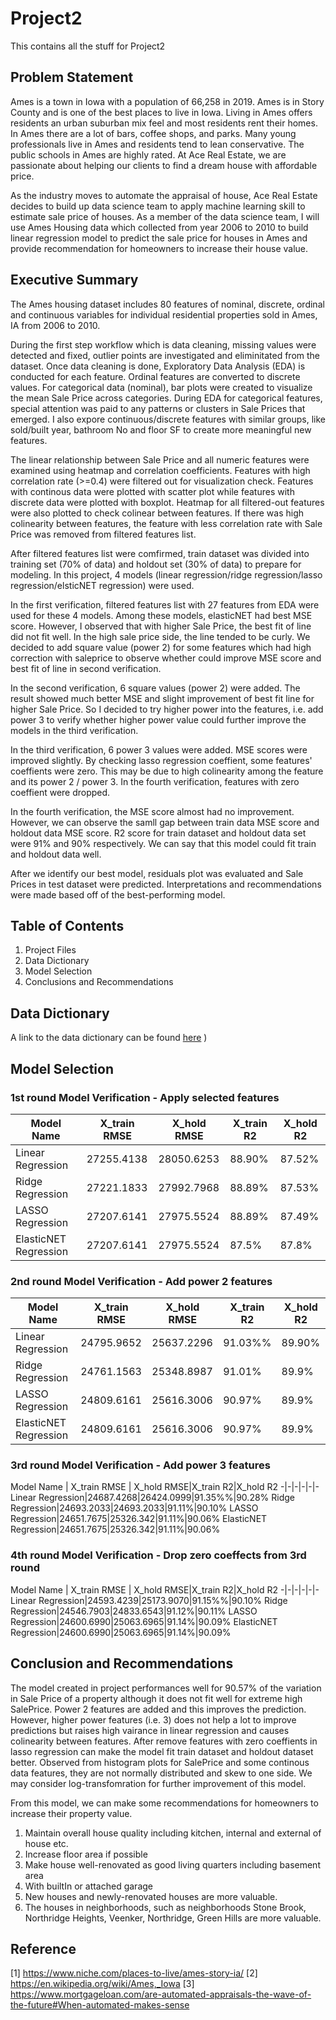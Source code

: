 # Project2
This contains all the stuff for Project2
## Problem Statement

Ames is a town in Iowa with a population of 66,258 in 2019. Ames is in Story County and is one of the best places to live in Iowa. Living in Ames offers residents an urban suburban mix feel and most residents rent their homes. In Ames there are a lot of bars, coffee shops, and parks. Many young professionals live in Ames and residents tend to lean conservative. The public schools in Ames are highly rated. At Ace Real Estate, we are passionate about helping our clients to find a dream house with affordable price. 

As the industry moves to automate the appraisal of house, Ace Real Estate decides to build up data science team to apply machine learning skill to estimate sale price of houses. As a member of the data science team, I will use Ames Housing data which collected from year 2006 to 2010 to build linear regression model to predict the sale price for houses in Ames and provide recommendation for homeowners to  increase their house value. 

## Executive Summary
The Ames housing dataset includes 80 features of nominal, discrete, ordinal and continuous variables for individual residential properties sold in Ames, IA from 2006 to 2010.

During the first step workflow which is data cleaning, missing values were detected and fixed, outlier points are investigated and eliminitated from the dataset. Once data cleaning is done, Exploratory Data Analysis (EDA) is conducted for each feature. Ordinal features are converted to discrete values. For categorical data (nominal), bar plots were created to visualize the mean Sale Price across categories. During EDA for categorical features, special attention was paid to any patterns or clusters in Sale Prices that emerged. I also expore continuous/discrete features with similar groups, like sold/built year, bathroom No and floor SF to create more meaningful new features. 

The linear relationship between Sale Price and all numeric features were examined using heatmap and correlation coefficients. Features with high correlation rate (>=0.4) were filtered out for visualization check. 
Features with continous data were plotted with scatter plot while features with discrete data were plotted with boxplot. 
Heatmap for all filtered-out features were also plotted to check colinear between features. If there was high colinearity between features, the feature with less correlation rate with Sale Price was removed from filtered features list. 

After filtered features list were comfirmed, train dataset was divided into training set (70% of data) and holdout set (30% of data) to prepare for modeling. In this project, 4 models (linear regression/ridge regression/lasso regression/elsticNET regression) were used. 

In the first verification, filtered features list with 27 features from EDA were used for these 4 models. Among these models, elasticNET had best MSE score. However, I observed that with higher Sale Price, the best fit of line did not fit well. In the high sale price side, the line tended to be curly. We decided to add square value (power 2) for some features which had high correction with saleprice to observe whether could improve MSE score and best fit of line in second verification. 

In the second verification, 6 square values (power 2) were added. The result showed much better MSE and slight improvement of best fit line for higher Sale Price. So I decided to try higher power into the features, i.e. add power 3 to verify whether higher power value could further improve the models in the third verification. 

In the third verification, 6 power 3 values were added. MSE scores were improved slightly. By checking lasso regression coeffient, some features' coeffients were zero. This may be due to high colinearity among the feature and its power 2 / power 3. In the fourth verification, features with zero coeffient were dropped. 


In the fourth verification, the MSE score almost had no improvement. However, we can observe the samll gap between train data MSE score and holdout data MSE score. R2 score for train dataset and holdout data set were 91% and 90% respectively. We can say that this model could fit train and holdout data well. 

After we identify our best model, residuals plot was evaluated and Sale Prices in test dataset were predicted. Interpretations and recommendations were made based off of the best-performing model.

## Table of Contents
1. Project Files
2. Data Dictionary
3. Model Selection
4. Conclusions and Recommendations

## Data Dictionary
A link to the data dictionary can be found [here](http://jse.amstat.org/v19n3/decock/DataDocumentation.txt)
)
## Model Selection
### 1st round Model Verification - Apply selected features
Model Name | X_train RMSE | X_hold RMSE|X_train R2|X_hold R2
-|-|-|-|-
Linear Regression |27255.4138|28050.6253|88.90%|87.52%
Ridge Regression|27221.1833|27992.7968|88.89%|87.53%
LASSO Regression|27207.6141|27975.5524|88.89%|87.49%
ElasticNET Regression|27207.6141|27975.5524|87.5%|87.8%

### 2nd round Model Verification - Add power 2 features
Model Name | X_train RMSE | X_hold RMSE|X_train R2|X_hold R2
-|-|-|-|-
Linear Regression |24795.9652|25637.2296|91.03%%|89.90%
Ridge Regression|24761.1563|25348.8987|91.01%|89.9%
LASSO Regression|24809.6161|25616.3006|90.97%|89.9%
ElasticNET Regression|24809.6161|25616.3006|90.97%|89.9%

### 3rd round Model Verification - Add power 3 features
Model Name | X_train RMSE | X_hold RMSE|X_train R2|X_hold R2
-|-|-|-|-|-
Linear Regression|24687.4268|26424.0999|91.35%%|90.28%
Ridge Regression|24693.2033|24693.2033|91.11%|90.10%
LASSO Regression|24651.7675|25326.342|91.11%|90.06%
ElasticNET Regression|24651.7675|25326.342|91.11%|90.06%

### 4th round Model Verification - Drop zero coeffects from 3rd round
Model Name | X_train RMSE | X_hold RMSE|X_train R2|X_hold R2
-|-|-|-|-|-
Linear Regression|24593.4239|25173.9070|91.15%%|90.10%
Ridge Regression|24546.7903|24833.6543|91.12%|90.11%
LASSO Regression|24600.6990|25063.6965|91.14%|90.09%
ElasticNET Regression|24600.6990|25063.6965|91.14%|90.09%


## Conclusion and Recommendations
The model created in project performances well for 90.57% of the variation in Sale Price of a property although it does not fit well for extreme high SalePrice. Power 2 features are added and this improves the prediction. However, higher power features (i.e. 3) does not help a lot to improve predictions but raises high vairance in linear regression and causes colinearity between features. After remove features with zero coeffients in lasso regression can make the model fit train dataset and holdout dataset better. Observed from histogram plots for SalePrice and some continous data features, they are not normally distributed and skew to one side. We may consider log-transfomration for further improvement of this model. 

From this model, we can make some recommendations for homeowners to increase their property value. 
  1. Maintain overall house quality including kitchen, internal and external of house etc.
  2. Increase floor area if possible 
  3. Make house well-renovated as good living quarters including basement area
  4. With builtIn or attached garage
  5. New houses and newly-renovated houses are more valuable. 
  6. The houses in neighborhoods, such as neighborhoods Stone Brook, Northridge Heights, Veenker, Northridge, Green Hills are more valuable. 

## Reference
[1] https://www.niche.com/places-to-live/ames-story-ia/
[2] https://en.wikipedia.org/wiki/Ames,_Iowa
[3] https://www.mortgageloan.com/are-automated-appraisals-the-wave-of-the-future#When-automated-makes-sense
